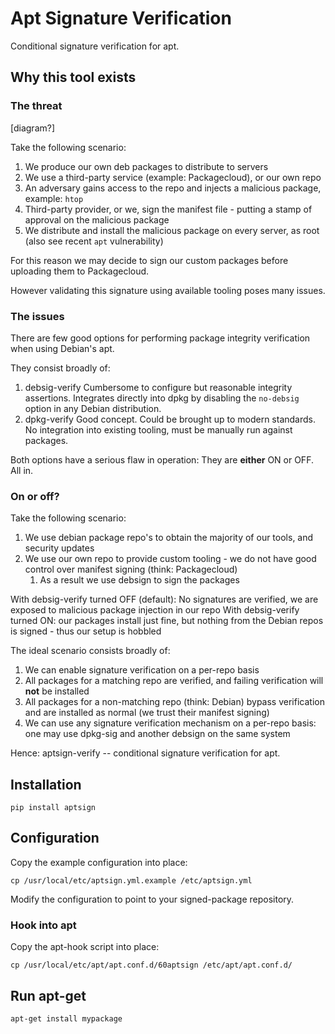 # Apt Signature Verification

Conditional signature verification for apt.

## Why this tool exists

### The threat

[diagram?]

Take the following scenario:
1. We produce our own deb packages to distribute to servers
1. We use a third-party service (example: Packagecloud), or our own repo
1. An adversary gains access to the repo and injects a malicious package, example: `htop`
1. Third-party provider, or we, sign the manifest file - putting a stamp of approval on the malicious package
1. We distribute and install the malicious package on every server, as root (also see recent `apt` vulnerability)

For this reason we may decide to sign our custom packages before uploading them to Packagecloud.

However validating this signature using available tooling poses many issues.


### The issues

There are few good options for performing package integrity verification when using Debian's apt.

They consist broadly of:

1. debsig-verify
   Cumbersome to configure but reasonable integrity assertions.
   Integrates directly into dpkg by disabling the `no-debsig` option in any Debian distribution.
1. dpkg-verify
   Good concept. Could be brought up to modern standards.
   No integration into existing tooling, must be manually run against packages.

Both options have a serious flaw in operation: They are **either** ON or OFF. All in.


### On or off?

Take the following scenario:
1. We use debian package repo's to obtain the majority of our tools, and security updates
1. We use our own repo to provide custom tooling - we do not have good control over manifest signing (think: Packagecloud)
    1. As a result we use debsign to sign the packages


With debsig-verify turned OFF (default): No signatures are verified, we are exposed to malicious package injection in our repo
With debsig-verify turned ON: our packages install just fine, but nothing from the Debian repos is signed - thus our setup is hobbled


The ideal scenario consists broadly of:
1. We can enable signature verification on a per-repo basis
1. All packages for a matching repo are verified, and failing verification will **not** be installed
1. All packages for a non-matching repo (think: Debian) bypass verification and are installed as normal (we trust their manifest signing)
1. We can use any signature verification mechanism on a per-repo basis: one may use dpkg-sig and another debsign on the same system


Hence: aptsign-verify -- conditional signature verification for apt.


## Installation

`pip install aptsign`


## Configuration

Copy the example configuration into place:

`cp /usr/local/etc/aptsign.yml.example /etc/aptsign.yml`

Modify the configuration to point to your signed-package repository.


### Hook into apt

Copy the apt-hook script into place:

`cp /usr/local/etc/apt/apt.conf.d/60aptsign /etc/apt/apt.conf.d/`


## Run apt-get

`apt-get install mypackage`
